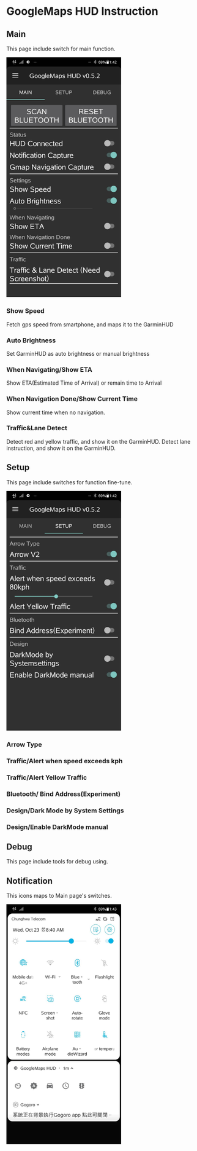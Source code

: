 # GoogleMaps HUD Instruction

## Main
This page include switch for main function.

<img src="/pics/v0.5.2_screenshot/490186.jpg"   width="300"/>

### Show Speed
Fetch gps speed from smartphone, and maps it to the GarminHUD

### Auto Brightness
Set GarminHUD as auto brightness or manual brightness

### When Navigating/Show ETA
Show ETA(Estimated Time of Arrival) or remain time to Arrival

### When Navigation Done/Show Current Time
Show current time when no navigation.

### Traffic&Lane Detect
Detect red and yellow traffic, and show it on the GarminHUD.
Detect lane instruction, and show it on the GarminHUD.


## Setup
This page include switches for function fine-tune.

<img src="/pics/v0.5.2_screenshot/490187.jpg"   width="300"/>

### Arrow Type

### Traffic/Alert when speed exceeds kph

### Traffic/Alert Yellow Traffic

### Bluetooth/ Bind Address(Experiment)

### Design/Dark Mode by System Settings

### Design/Enable DarkMode manual

## Debug
This page include tools for debug using.

## Notification
This icons maps to Main page's switches.

<img src="/pics/v0.5.2_screenshot/490188.jpg"   width="300"/>
